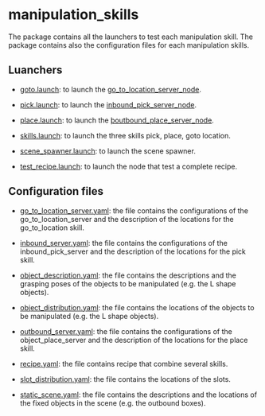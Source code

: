 # manipulation_skills #

The package contains all the launchers to test each manipulation skill. The package contains also the configuration files for each manipulation skills.

## Luanchers

- [goto.launch](https://github.com/JRL-CARI-CNR-UNIBS/manipulation_examples/blob/enrico-devel/manipulation_skills/launch/goto.launch): to launch the [go_to_location_server_node](https://github.com/JRL-CARI-CNR-UNIBS/manipulation/tree/master/go_to_location/src).

- [pick.launch](https://github.com/JRL-CARI-CNR-UNIBS/manipulation_examples/blob/enrico-devel/manipulation_skills/launch/pick.launch): to launch the [inbound_pick_server_node](https://github.com/JRL-CARI-CNR-UNIBS/manipulation/tree/master/inbound_pick/src).

- [place.launch](https://github.com/JRL-CARI-CNR-UNIBS/manipulation_examples/blob/enrico-devel/manipulation_skills/launch/place.launch): to launch the [þoutbound_place_server_node](https://github.com/JRL-CARI-CNR-UNIBS/manipulation/tree/master/outbound_place/src).

- [skills.launch](https://github.com/JRL-CARI-CNR-UNIBS/manipulation_examples/blob/enrico-devel/manipulation_skills/launch/skills.launch): to launch the three skills pick, place, goto location.

- [scene_spawner.launch](https://github.com/JRL-CARI-CNR-UNIBS/manipulation_examples/blob/enrico-devel/manipulation_skills/launch/scene_spawner.launch): to launch the scene spawner.

- [test_recipe.launch](https://github.com/JRL-CARI-CNR-UNIBS/manipulation_examples/blob/enrico-devel/manipulation_skills/launch/test_recipe.launch): to launch the node that test a complete recipe.


## Configuration files

- [go_to_location_server.yaml](https://github.com/JRL-CARI-CNR-UNIBS/manipulation_examples/blob/enrico-devel/manipulation_skills/config/go_to_location_server.yaml): the file contains the configurations of the go_to_location_server and the description of the locations for the go_to_location skill.

- [inbound_server.yaml](https://github.com/JRL-CARI-CNR-UNIBS/manipulation_examples/blob/enrico-devel/manipulation_skills/config/inbound_server.yaml): the file contains the configurations of the inbound_pick_server and the description of the locations for the pick skill.

- [object_description.yaml](https://github.com/JRL-CARI-CNR-UNIBS/manipulation_examples/blob/enrico-devel/manipulation_skills/config/objects_description.yaml): the file contains the descriptions and the grasping poses of the objects to be manipulated (e.g. the L shape objects).

- [object_distribution.yaml](https://github.com/JRL-CARI-CNR-UNIBS/manipulation_examples/blob/enrico-devel/manipulation_skills/config/objects_distribution.yaml): the file contains the locations of the objects to be manipulated (e.g. the L shape objects).

- [outbound_server.yaml](https://github.com/JRL-CARI-CNR-UNIBS/manipulation_examples/blob/enrico-devel/manipulation_skills/config/outbound_server.yaml): the file contains the configurations of the object_place_server and the description of the locations for the place skill.

- [recipe.yaml](https://github.com/JRL-CARI-CNR-UNIBS/manipulation_examples/blob/enrico-devel/manipulation_skills/config/recipe.yaml): the file contains recipe that combine several skills.

- [slot_distribution.yaml](https://github.com/JRL-CARI-CNR-UNIBS/manipulation_examples/blob/enrico-devel/manipulation_skills/config/slots_distribution.yaml): the file contains the locations of the slots.

- [static_scene.yaml](https://github.com/JRL-CARI-CNR-UNIBS/manipulation_examples/blob/enrico-devel/manipulation_skills/config/static_scene.yaml): the file contains the descriptions and the locations of the fixed objects in the scene (e.g. the outbound boxes).
